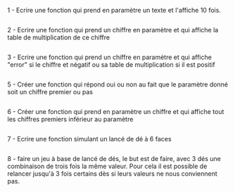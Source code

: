1 - Ecrire une fonction qui prend en paramètre un texte et l'affiche 10 fois.

```

```

2 - Ecrire une fonction qui prend un chiffre en paramètre et qui affiche la table de multiplication de ce chiffre

```

```

3 - Ecrire une fonction qui prend un chiffre en paramètre et qui affiche "error" si le chiffre et négatif ou sa table de multiplication si il est positif

```

```


5 - Créer une fonction qui répond oui ou non au fait que le paramètre donné soit un chiffre premier ou pas

```

```

6 - Créer une fonction qui prend en paramètre un chiffre et qui affiche tout les chiffres premiers inférieur au paramètre

```

```

7 - Ecrire une fonction simulant un lancé de dé à 6 faces

```

```

8 - faire un jeu à base de lancé de dés, le but est de faire, avec 3 dés une combinaison de trois fois la même valeur.
Pour cela il est possible de relancer jusqu'à 3 fois certains dès si leurs valeurs ne nous conviennent pas.

```

```


